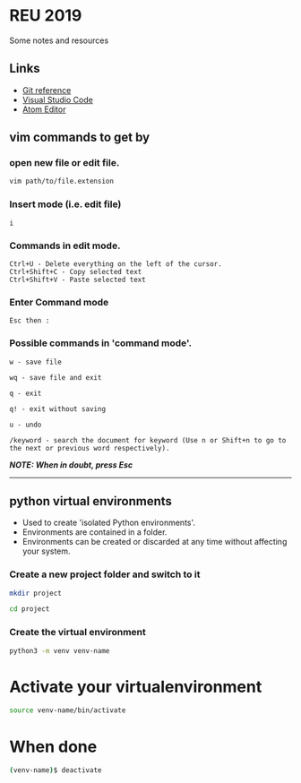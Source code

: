 # REU 2019

Some notes and resources

## Links

- [Git reference](https://jrebel.com/wp-content/uploads/2016/02/Git-Cheat-Sheet-pdf-v2.png)
- [Visual Studio Code](https://code.visualstudio.com/)
- [Atom Editor](https://atom.io/)

## vim commands to get by

### open new file or edit file.

```sh
vim path/to/file.extension
```

### Insert mode (i.e. edit file)

```text
i
```

### Commands in edit mode.

```text
Ctrl+U - Delete everything on the left of the cursor.
Ctrl+Shift+C - Copy selected text
Ctrl+Shift+V - Paste selected text
```

### Enter Command mode

```text
Esc then :
```

### Possible commands in 'command mode'.
```text
w - save file

wq - save file and exit

q - exit

q! - exit without saving

u - undo

/keyword - search the document for keyword (Use n or Shift+n to go to the next or previous word respectively).
```

***NOTE: When in doubt, press Esc***

---

## python virtual environments

- Used to create 'isolated Python environments'.
- Environments are contained in a folder.
- Environments can be created or discarded at any time without affecting your system.

### Create a new project folder and switch to it
```sh
mkdir project

cd project
```

### Create the virtual environment
```sh
python3 -m venv venv-name
```

# Activate your virtualenvironment
```sh
source venv-name/bin/activate
```

# When done
```sh
(venv-name)$ deactivate
```
